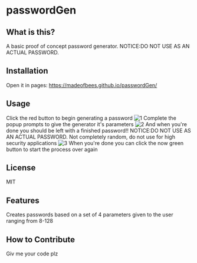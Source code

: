 # passwordGen
## What is this?   
A basic proof of concept password generator. NOTICE:DO NOT USE AS AN ACTUAL PASSWORD.

## Installation

Open it in pages: https://madeofbees.github.io/passwordGen/

## Usage
Click the red button to begin generating a password
![1](https://user-images.githubusercontent.com/9198297/190828201-4c425bc6-afbb-478d-9ced-a84e829e34c3.png)
Complete the popup prompts to give the generator it's parameters
![2](https://user-images.githubusercontent.com/9198297/190828202-89380454-9d1e-4093-8165-9f7331c19a6a.png)
And when you're done you should be left with a finished password!! NOTICE:DO NOT USE AS AN ACTUAL PASSWORD. Not completely random, do not use for high security applications
![3](https://user-images.githubusercontent.com/9198297/190828203-2adb4546-0e32-43f5-a163-07e28f079d48.png)
When you're done you can click the now green button to start the process over again

## License

MIT

## Features
Creates passwords based on a set of 4 parameters given to the user ranging from 8-128
## How to Contribute

Giv me your code plz

